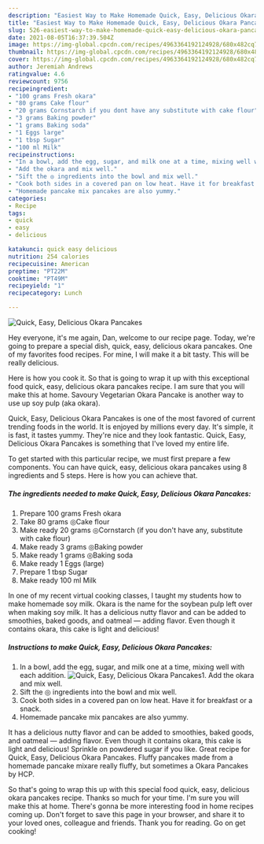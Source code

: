 ```yaml
---
description: "Easiest Way to Make Homemade Quick, Easy, Delicious Okara Pancakes"
title: "Easiest Way to Make Homemade Quick, Easy, Delicious Okara Pancakes"
slug: 526-easiest-way-to-make-homemade-quick-easy-delicious-okara-pancakes
date: 2021-08-05T16:37:39.504Z
image: https://img-global.cpcdn.com/recipes/4963364192124928/680x482cq70/quick-easy-delicious-okara-pancakes-recipe-main-photo.jpg
thumbnail: https://img-global.cpcdn.com/recipes/4963364192124928/680x482cq70/quick-easy-delicious-okara-pancakes-recipe-main-photo.jpg
cover: https://img-global.cpcdn.com/recipes/4963364192124928/680x482cq70/quick-easy-delicious-okara-pancakes-recipe-main-photo.jpg
author: Jeremiah Andrews
ratingvalue: 4.6
reviewcount: 9756
recipeingredient:
- "100 grams Fresh okara"
- "80 grams Cake flour"
- "20 grams Cornstarch if you dont have any substitute with cake flour"
- "3 grams Baking powder"
- "1 grams Baking soda"
- "1 Eggs large"
- "1 tbsp Sugar"
- "100 ml Milk"
recipeinstructions:
- "In a bowl, add the egg, sugar, and milk one at a time, mixing well with each addition."
- "Add the okara and mix well."
- "Sift the ◎ ingredients into the bowl and mix well."
- "Cook both sides in a covered pan on low heat. Have it for breakfast or a snack."
- "Homemade pancake mix pancakes are also yummy."
categories:
- Recipe
tags:
- quick
- easy
- delicious

katakunci: quick easy delicious 
nutrition: 254 calories
recipecuisine: American
preptime: "PT22M"
cooktime: "PT49M"
recipeyield: "1"
recipecategory: Lunch

---
```



![Quick, Easy, Delicious Okara Pancakes](https://img-global.cpcdn.com/recipes/4963364192124928/680x482cq70/quick-easy-delicious-okara-pancakes-recipe-main-photo.jpg)

Hey everyone, it's me again, Dan, welcome to our recipe page. Today, we're going to prepare a special dish, quick, easy, delicious okara pancakes. One of my favorites food recipes. For mine, I will make it a bit tasty. This will be really delicious.

Here is how you cook it. So that is going to wrap it up with this exceptional food quick, easy, delicious okara pancakes recipe. I am sure that you will make this at home. Savoury Vegetarian Okara Pancake is another way to use up soy pulp (aka okara).

Quick, Easy, Delicious Okara Pancakes is one of the most favored of current trending foods in the world. It is enjoyed by millions every day. It's simple, it is fast, it tastes yummy. They're nice and they look fantastic. Quick, Easy, Delicious Okara Pancakes is something that I've loved my entire life.


To get started with this particular recipe, we must first prepare a few components. You can have quick, easy, delicious okara pancakes using 8 ingredients and 5 steps. Here is how you can achieve that.

<!--inarticleads1-->

##### The ingredients needed to make Quick, Easy, Delicious Okara Pancakes:

1. Prepare 100 grams Fresh okara
1. Take 80 grams ◎Cake flour
1. Make ready 20 grams ◎Cornstarch (if you don&#39;t have any, substitute with cake flour)
1. Make ready 3 grams ◎Baking powder
1. Make ready 1 grams ◎Baking soda
1. Make ready 1 Eggs (large)
1. Prepare 1 tbsp Sugar
1. Make ready 100 ml Milk


In one of my recent virtual cooking classes, I taught my students how to make homemade soy milk. Okara is the name for the soybean pulp left over when making soy milk. It has a delicious nutty flavor and can be added to smoothies, baked goods, and oatmeal — adding flavor. Even though it contains okara, this cake is light and delicious! 

<!--inarticleads2-->

##### Instructions to make Quick, Easy, Delicious Okara Pancakes:

1. In a bowl, add the egg, sugar, and milk one at a time, mixing well with each addition.
<img src="https://img-global.cpcdn.com/steps/4687030425485312/160x128cq70/quick-easy-delicious-okara-pancakes-recipe-step-1-photo.jpg" alt="Quick, Easy, Delicious Okara Pancakes">1. Add the okara and mix well.
1. Sift the ◎ ingredients into the bowl and mix well.
1. Cook both sides in a covered pan on low heat. Have it for breakfast or a snack.
1. Homemade pancake mix pancakes are also yummy.


It has a delicious nutty flavor and can be added to smoothies, baked goods, and oatmeal — adding flavor. Even though it contains okara, this cake is light and delicious! Sprinkle on powdered sugar if you like. Great recipe for Quick, Easy, Delicious Okara Pancakes. Fluffy pancakes made from a homemade pancake mixare really fluffy, but sometimes a Okara Pancakes by HCP. 

So that's going to wrap this up with this special food quick, easy, delicious okara pancakes recipe. Thanks so much for your time. I'm sure you will make this at home. There's gonna be more interesting food in home recipes coming up. Don't forget to save this page in your browser, and share it to your loved ones, colleague and friends. Thank you for reading. Go on get cooking!
